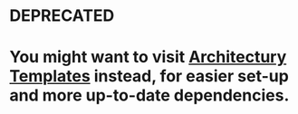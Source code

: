 # DEPRECATED
# You might want to visit [Architectury Templates](https://github.com/architectury/architectury-templates) instead, for easier set-up and more up-to-date dependencies.